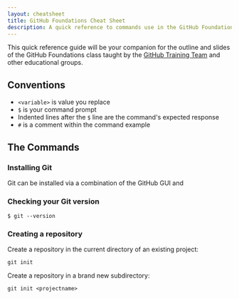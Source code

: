 ```yaml
---
layout: cheatsheet
title: GitHub Foundations Cheat Sheet
description: A quick reference to commands use in the GitHub Foundations class.
---
```


This quick reference guide will be your companion for the outline and slides of the GitHub Foundations class taught by the [GitHub Training Team](http://training.github.com/) and other educational groups.

## Conventions
* `<variable>` is value you replace
* `$` is your command prompt
* Indented lines after the `$` line are the command's expected response
* `#` is a comment within the command example

## The Commands

### Installing Git
Git can be installed via a combination of the GitHub GUI and

### Checking your Git version

```
$ git --version
```

### Creating a repository

Create a repository in the current directory of an existing project:
```
git init
```

Create a repository in a brand new subdirectory:
```
git init <projectname>
```
